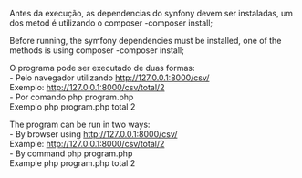 Antes da execução, as dependencias do synfony devem ser instaladas, um dos metod é utilizando o composer
    -composer install;

Before running, the symfony dependencies must be installed, one of the methods is using composer
    -composer install;

O programa pode ser executado de duas formas: <br>
    - Pelo navegador utilizando http://127.0.0.1:8000/csv/ <br>
        Exemplo: http://127.0.0.1:8000/csv/total/2 <br>
    - Por comando php program.php <br>
        Exemplo php program.php total 2 <br>

The program can be run in two ways: <br>
    - By browser using http://127.0.0.1:8000/csv/ <br>
        Example: http://127.0.0.1:8000/csv/total/2 <br>
    - By command php program.php <br>
        Example php program.php total 2 <br>